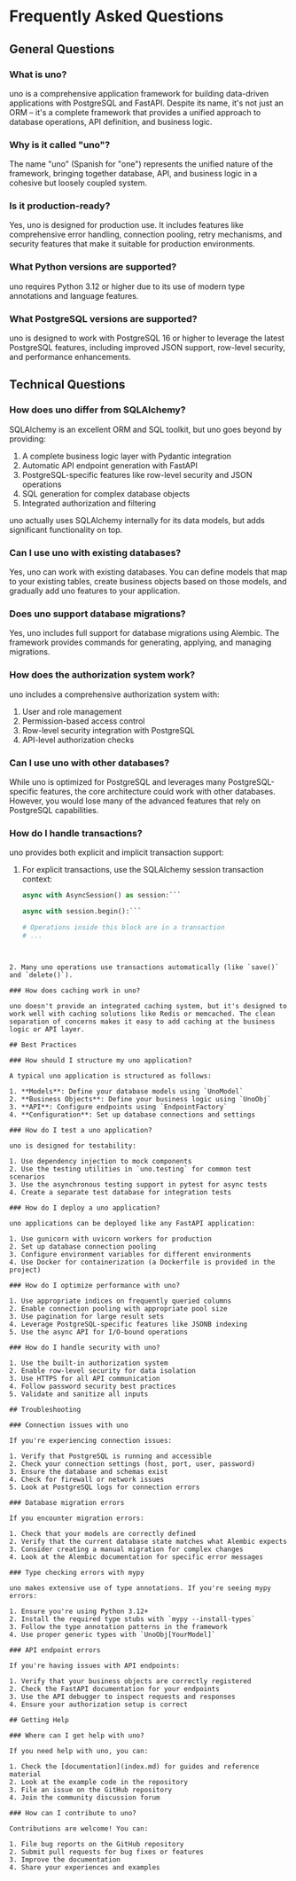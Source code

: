 # Frequently Asked Questions

## General Questions

### What is uno?

uno is a comprehensive application framework for building data-driven applications with PostgreSQL and FastAPI. Despite its name, it's not just an ORM – it's a complete framework that provides a unified approach to database operations, API definition, and business logic.

### Why is it called "uno"?

The name "uno" (Spanish for "one") represents the unified nature of the framework, bringing together database, API, and business logic in a cohesive but loosely coupled system.

### Is it production-ready?

Yes, uno is designed for production use. It includes features like comprehensive error handling, connection pooling, retry mechanisms, and security features that make it suitable for production environments.

### What Python versions are supported?

uno requires Python 3.12 or higher due to its use of modern type annotations and language features.

### What PostgreSQL versions are supported?

uno is designed to work with PostgreSQL 16 or higher to leverage the latest PostgreSQL features, including improved JSON support, row-level security, and performance enhancements.

## Technical Questions

### How does uno differ from SQLAlchemy?

SQLAlchemy is an excellent ORM and SQL toolkit, but uno goes beyond by providing:

1. A complete business logic layer with Pydantic integration
2. Automatic API endpoint generation with FastAPI
3. PostgreSQL-specific features like row-level security and JSON operations
4. SQL generation for complex database objects
5. Integrated authorization and filtering

uno actually uses SQLAlchemy internally for its data models, but adds significant functionality on top.

### Can I use uno with existing databases?

Yes, uno can work with existing databases. You can define models that map to your existing tables, create business objects based on those models, and gradually add uno features to your application.

### Does uno support database migrations?

Yes, uno includes full support for database migrations using Alembic. The framework provides commands for generating, applying, and managing migrations.

### How does the authorization system work?

uno includes a comprehensive authorization system with:

1. User and role management
2. Permission-based access control
3. Row-level security integration with PostgreSQL
4. API-level authorization checks

### Can I use uno with other databases?

While uno is optimized for PostgreSQL and leverages many PostgreSQL-specific features, the core architecture could work with other databases. However, you would lose many of the advanced features that rely on PostgreSQL capabilities.

### How do I handle transactions?

uno provides both explicit and implicit transaction support:

1. For explicit transactions, use the SQLAlchemy session transaction context:
   ```python
   async with AsyncSession() as session:```

   async with session.begin():```

   # Operations inside this block are in a transaction
   # ...
```
```
   ```

2. Many uno operations use transactions automatically (like `save()` and `delete()`).

### How does caching work in uno?

uno doesn't provide an integrated caching system, but it's designed to work well with caching solutions like Redis or memcached. The clean separation of concerns makes it easy to add caching at the business logic or API layer.

## Best Practices

### How should I structure my uno application?

A typical uno application is structured as follows:

1. **Models**: Define your database models using `UnoModel`
2. **Business Objects**: Define your business logic using `UnoObj`
3. **API**: Configure endpoints using `EndpointFactory`
4. **Configuration**: Set up database connections and settings

### How do I test a uno application?

uno is designed for testability:

1. Use dependency injection to mock components
2. Use the testing utilities in `uno.testing` for common test scenarios
3. Use the asynchronous testing support in pytest for async tests
4. Create a separate test database for integration tests

### How do I deploy a uno application?

uno applications can be deployed like any FastAPI application:

1. Use gunicorn with uvicorn workers for production
2. Set up database connection pooling
3. Configure environment variables for different environments
4. Use Docker for containerization (a Dockerfile is provided in the project)

### How do I optimize performance with uno?

1. Use appropriate indices on frequently queried columns
2. Enable connection pooling with appropriate pool size
3. Use pagination for large result sets
4. Leverage PostgreSQL-specific features like JSONB indexing
5. Use the async API for I/O-bound operations

### How do I handle security with uno?

1. Use the built-in authorization system
2. Enable row-level security for data isolation
3. Use HTTPS for all API communication
4. Follow password security best practices
5. Validate and sanitize all inputs

## Troubleshooting

### Connection issues with uno

If you're experiencing connection issues:

1. Verify that PostgreSQL is running and accessible
2. Check your connection settings (host, port, user, password)
3. Ensure the database and schemas exist
4. Check for firewall or network issues
5. Look at PostgreSQL logs for connection errors

### Database migration errors

If you encounter migration errors:

1. Check that your models are correctly defined
2. Verify that the current database state matches what Alembic expects
3. Consider creating a manual migration for complex changes
4. Look at the Alembic documentation for specific error messages

### Type checking errors with mypy

uno makes extensive use of type annotations. If you're seeing mypy errors:

1. Ensure you're using Python 3.12+
2. Install the required type stubs with `mypy --install-types`
3. Follow the type annotation patterns in the framework
4. Use proper generic types with `UnoObj[YourModel]`

### API endpoint errors

If you're having issues with API endpoints:

1. Verify that your business objects are correctly registered
2. Check the FastAPI documentation for your endpoints
3. Use the API debugger to inspect requests and responses
4. Ensure your authorization setup is correct

## Getting Help

### Where can I get help with uno?

If you need help with uno, you can:

1. Check the [documentation](index.md) for guides and reference material
2. Look at the example code in the repository
3. File an issue on the GitHub repository
4. Join the community discussion forum

### How can I contribute to uno?

Contributions are welcome! You can:

1. File bug reports on the GitHub repository
2. Submit pull requests for bug fixes or features
3. Improve the documentation
4. Share your experiences and examples